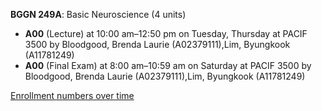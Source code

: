 **BGGN 249A**: Basic Neuroscience (4 units)

- **A00** (Lecture) at 10:00 am–12:50 pm on Tuesday, Thursday at PACIF 3500 by Bloodgood, Brenda Laurie (A02379111),Lim, Byungkook (A11781249)
- **A00** (Final Exam) at 8:00 am–10:59 am on Saturday at PACIF 3500 by Bloodgood, Brenda Laurie (A02379111),Lim, Byungkook (A11781249)

[Enrollment numbers over time](./BGGN249A.tsv)
